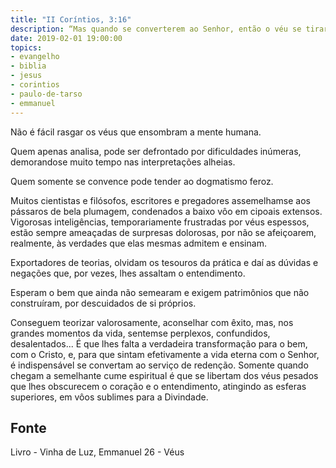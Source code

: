 ```yaml
---
title: "II Coríntios, 3:16"
description: “Mas quando se converterem ao Senhor, então o véu se tirará.” Paulo (II Coríntios, 3:16)
date: 2019-02-01 19:00:00
topics: 
- evangelho
- biblia
- jesus
- corintios
- paulo-de-tarso
- emmanuel
---
```


Não é fácil rasgar os véus que ensombram a mente humana.

Quem apenas analisa, pode ser defrontado por dificuldades inúmeras,
demorando­se muito tempo nas interpretações alheias.

Quem somente se convence pode tender ao dogmatismo feroz.

Muitos cientistas e filósofos, escritores e pregadores assemelham­se aos
pássaros de bela plumagem, condenados a baixo vôo em cipoais extensos. Vigorosas
inteligências, temporariamente frustradas por véus espessos, estão sempre
ameaçadas de surpresas dolorosas, por não se afeiçoarem, realmente, às verdades
que elas mesmas admitem e ensinam.

Exportadores de teorias, olvidam os tesouros da prática e daí as dúvidas e
negações que, por vezes, lhes assaltam o entendimento.

Esperam o bem que ainda não semearam e exigem patrimônios que não
construíram, por descuidados de si próprios.

Conseguem teorizar valorosamente, aconselhar com êxito, mas, nos grandes
momentos da vida, sentem­se perplexos, confundidos, desalentados... É que lhes
falta a verdadeira transformação para o bem, com o Cristo, e, para que sintam
efetivamente a vida eterna com o Senhor, é indispensável se convertam ao serviço
de redenção. Somente quando chegam a semelhante cume espiritual é que se
libertam dos véus pesados que lhes obscurecem o coração e o entendimento,
atingindo as esferas superiores, em vôos sublimes para a Divindade.


## Fonte
Livro - Vinha de Luz, Emmanuel
26 - Véus
